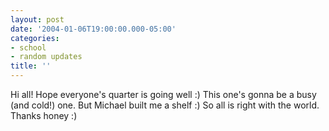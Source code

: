 ```yaml
---
layout: post
date: '2004-01-06T19:00:00.000-05:00'
categories:
- school
- random updates
title: ''
---
```


Hi all!  Hope everyone's quarter is going well :)  This one's gonna be a busy (and cold!) one.  But Michael built me a shelf :)  So all is right with the world.  Thanks honey :)